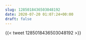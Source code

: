 ```yaml
---
slug: 1285018436503048192
date: 2020-07-20 01:07:24+00:00
draft: false
---
```


{{< tweet 1285018436503048192 >}}
